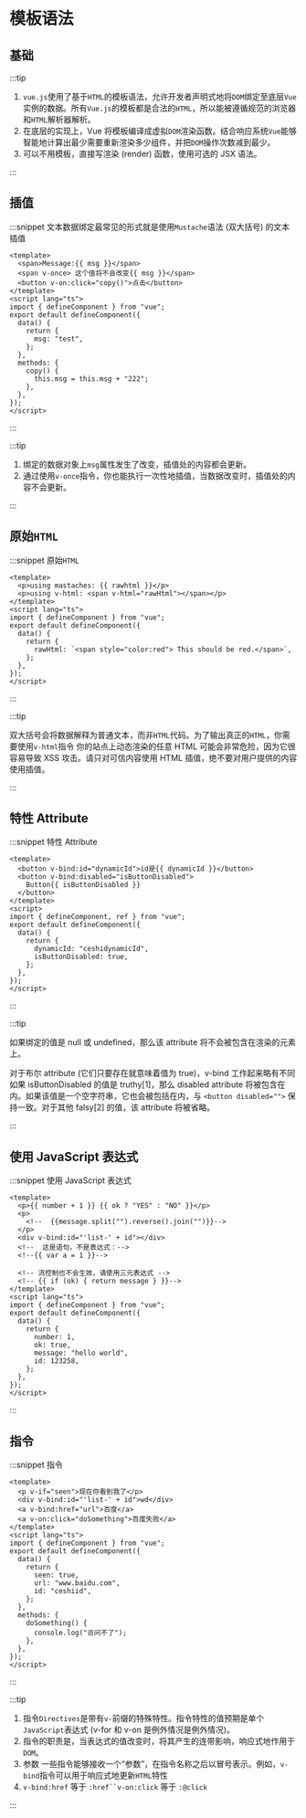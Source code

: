 # 模板语法

## 基础
:::tip

1. `vue.js`使用了基于`HTML`的模板语法，允许开发者声明式地将`DOM`绑定至底层`Vue`实例的数据。所有`Vue.js`的模板都是合法的`HTML`，所以能被遵循规范的浏览器和`HTML`解析器解析。
2. 在底层的实现上，Vue 将模板编译成虚拟`DOM`渲染函数。结合响应系统`Vue`能够智能地计算出最少需要重新渲染多少组件，并把`DOM`操作次数减到最少。
3. 可以不用模板，直接写渲染 (render) 函数，使用可选的 JSX 语法。

:::

## 插值

:::snippet  文本数据绑定最常见的形式就是使用`Mustache`语法 (双大括号) 的文本插值

```vue
<template>
  <span>Message:{{ msg }}</span>
  <span v-once> 这个值将不会改变{{ msg }}</span>
  <button v-on:click="copy()">点击</button>
</template>
<script lang="ts">
import { defineComponent } from "vue";
export default defineComponent({
  data() {
    return {
      msg: "test",
    };
  },
  methods: {
    copy() {
      this.msg = this.msg + "222";
    },
  },
});
</script>
```

:::

:::tip

1. 绑定的数据对象上`msg`属性发生了改变，插值处的内容都会更新。
2. 通过使用`v-once`指令，你也能执行一次性地插值，当数据改变时，插值处的内容不会更新。

:::

## 原始`HTML`

:::snippet 原始`HTML`

```vue
<template>
  <p>using mastaches: {{ rawhtml }}</p>
  <p>using v-html: <span v-html="rawHtml"></span></p>
</template>
<script lang="ts">
import { defineComponent } from "vue";
export default defineComponent({
  data() {
    return {
      rawHtml: `<span style="color:red"> This should be red.</span>`,
    };
  },
});
</script>
```

:::

:::tip

双大括号会将数据解释为普通文本，而非`HTML`代码。为了输出真正的`HTML`，你需要使用`v-html`指令
你的站点上动态渲染的任意 HTML 可能会非常危险，因为它很容易导致 XSS 攻击。请只对可信内容使用 HTML 插值，绝不要对用户提供的内容使用插值。

:::

## 特性 Attribute

:::snippet 特性 Attribute

```vue
<template>
  <button v-bind:id="dynamicId">id是{{ dynamicId }}</button>
  <button v-bind:disabled="isButtonDisabled">
    Button{{ isButtonDisabled }}
  </button>
</template>
<script>
import { defineComponent, ref } from "vue";
export default defineComponent({
  data() {
    return {
      dynamicId: "ceshidynamicId",
      isButtonDisabled: true,
    };
  },
});
</script>
```

:::

:::tip

如果绑定的值是 null 或 undefined，那么该 attribute 将不会被包含在渲染的元素上。

对于布尔 attribute (它们只要存在就意味着值为 true)，v-bind 工作起来略有不同
如果 isButtonDisabled 的值是 truthy[1]，那么 disabled attribute 将被包含在内。如果该值是一个空字符串，它也会被包括在内，与 `<button disabled="">` 保持一致。对于其他 falsy[2] 的值，该 attribute 将被省略。

:::

## 使用 JavaScript 表达式
:::snippet 使用 JavaScript 表达式

```vue
<template>
  <p>{{ number + 1 }} {{ ok ? "YES" : "NO" }}</p>
  <p>
    <!--  {{message.split("").reverse().join("")}}-->
  </p>
  <div v-bind:id="'list-' + id"></div>
  <!--  这是语句，不是表达式：-->
  <!--{{ var a = 1 }}-->

  <!-- 流控制也不会生效，请使用三元表达式 -->
  <!-- {{ if (ok) { return message } }}-->
</template>
<script lang="ts">
import { defineComponent } from "vue";
export default defineComponent({
  data() {
    return {
      number: 1,
      ok: true,
      message: "hello world",
      id: 123258,
    };
  },
});
</script>
```

:::

## 指令
:::snippet 指令

```vue
<template>
  <p v-if="seen">现在你看到我了</p>
  <div v-bind:id="'list-' + id">wd</div>
  <a v-bind:href="url">百度</a>
  <a v-on:click="doSomething">百度失败</a>
</template>
<script lang="ts">
import { defineComponent } from "vue";
export default defineComponent({
  data() {
    return {
      seen: true,
      url: "www.baidu.com",
      id: "ceshiid",
    };
  },
  methods: {
    doSomething() {
      console.log("访问不了");
    },
  },
});
</script>
```

:::

:::tip

1. 指令`Directives`是带有`v-`前缀的特殊特性。指令特性的值预期是单个`JavaScript`表达式 (v-for 和 v-on 是例外情况是例外情况)。
2. 指令的职责是，当表达式的值改变时，将其产生的连带影响，响应式地作用于`DOM`。
3. 参数 一些指令能够接收一个“参数”，在指令名称之后以冒号表示。例如，`v-bind`指令可以用于响应式地更新`HTML`特性
4. `v-bind:href` 等于 ` :href``v-on:click ` 等于 `:@click`

:::

